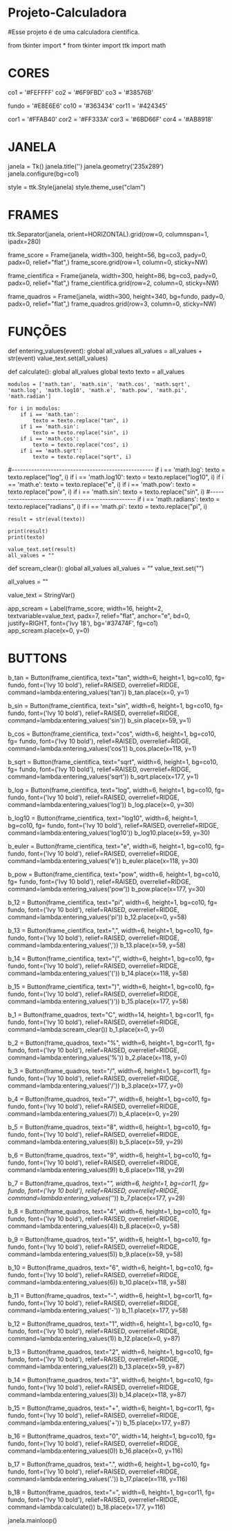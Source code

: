 # Projeto-Calculadora
  #Esse projeto é de uma calculadora científica.

from tkinter import *
from tkinter import ttk
import math

# CORES
co1 = '#FEFFFF'
co2 = '#6F9FBD'
co3 = '#38576B'

fundo = '#E8E6E6'
co10 = '#363434'
cor11 = '#424345'

cor1 = '#FFAB40'
cor2 = '#FF333A'
cor3 = '#6BD66F'
cor4 = '#AB8918'

# JANELA
janela = Tk()
janela.title('')
janela.geometry('235x289')
janela.configure(bg=co1)

style = ttk.Style(janela)
style.theme_use("clam")

# FRAMES

ttk.Separator(janela, orient=HORIZONTAL).grid(row=0, columnspan=1, ipadx=280)

frame_score = Frame(janela, width=300, height=56, bg=co3, pady=0, padx=0, relief="flat",)
frame_score.grid(row=1, column=0, sticky=NW)

frame_cientifica = Frame(janela, width=300, height=86, bg=co3, pady=0, padx=0, relief="flat",)
frame_cientifica.grid(row=2, column=0, sticky=NW)

frame_quadros = Frame(janela, width=300, height=340, bg=fundo, pady=0, padx=0, relief="flat",)
frame_quadros.grid(row=3, column=0, sticky=NW)

# FUNÇÕES

def entering_values(event):
    global all_values
    all_values = all_values + str(event)
    value_text.set(all_values)

def calculate():
    global all_values
    global texto
    texto = all_values
    
    modulos = ['math.tan', 'math.sin', 'math.cos', 'math.sqrt', 'math.log', 'math.log10', 'math.e', 'math.pow', 'math.pi', 'math.radian']

    for i in modulos:
        if i == 'math.tan':
            texto = texto.replace("tan", i)
        if i == 'math.sin':
            texto = texto.replace("sin", i)
        if i == 'math.cos':
            texto = texto.replace("cos", i)
        if i == 'math.sqrt':
            texto = texto.replace("sqrt", i)
#---------------------------------------------------
        if i == 'math.log':
            texto = texto.replace("log", i)
        if i == 'math.log10':
            texto = texto.replace("log10", i)
        if i == 'math.e':
            texto = texto.replace("e", i)
        if i == 'math.pow':
            texto = texto.replace("pow", i)
        if i == 'math.sin':
            texto = texto.replace("sin", i)
#---------------------------------------------------
        if i == 'math.radians':
            texto = texto.replace("radians", i)
        if i == 'math.pi':
            texto = texto.replace("pi", i)

    result = str(eval(texto))

    print(result)
    print(texto)

    value_text.set(result)
    all_values = ""

def scream_clear():
    global all_values
    all_values = ""
    value_text.set("")

all_values = ""

value_text = StringVar()

app_scream = Label(frame_score, width=16, height=2, textvariable=value_text, padx=7, relief="flat", anchor="e", bd=0, justify=RIGHT, font=('Ivy 18'), bg='#37474F', fg=co1)
app_scream.place(x=0, y=0)

# BUTTONS
b_tan = Button(frame_cientifica, text="tan", width=6, height=1, bg=co10, fg= fundo, font=('Ivy 10 bold'), relief=RAISED, overrelief=RIDGE, command=lambda:entering_values('tan'))
b_tan.place(x=0, y=1)

b_sin = Button(frame_cientifica, text="sin", width=6, height=1, bg=co10, fg= fundo, font=('Ivy 10 bold'), relief=RAISED, overrelief=RIDGE, command=lambda:entering_values('sin'))
b_sin.place(x=59, y=1)

b_cos = Button(frame_cientifica, text="cos", width=6, height=1, bg=co10, fg= fundo, font=('Ivy 10 bold'), relief=RAISED, overrelief=RIDGE, command=lambda:entering_values('cos'))
b_cos.place(x=118, y=1)

b_sqrt = Button(frame_cientifica, text="sqrt", width=6, height=1, bg=co10, fg= fundo, font=('Ivy 10 bold'), relief=RAISED, overrelief=RIDGE, command=lambda:entering_values('sqrt'))
b_sqrt.place(x=177, y=1)

b_log = Button(frame_cientifica, text="log", width=6, height=1, bg=co10, fg= fundo, font=('Ivy 10 bold'), relief=RAISED, overrelief=RIDGE, command=lambda:entering_values('log'))
b_log.place(x=0, y=30)

b_log10 = Button(frame_cientifica, text="log10", width=6, height=1, bg=co10, fg= fundo, font=('Ivy 10 bold'), relief=RAISED, overrelief=RIDGE, command=lambda:entering_values('log10'))
b_log10.place(x=59, y=30)

b_euler = Button(frame_cientifica, text="e", width=6, height=1, bg=co10, fg= fundo, font=('Ivy 10 bold'), relief=RAISED, overrelief=RIDGE, command=lambda:entering_values('e'))
b_euler.place(x=118, y=30)

b_pow = Button(frame_cientifica, text="pow", width=6, height=1, bg=co10, fg= fundo, font=('Ivy 10 bold'), relief=RAISED, overrelief=RIDGE, command=lambda:entering_values('pow'))
b_pow.place(x=177, y=30)

b_12 = Button(frame_cientifica, text="pi", width=6, height=1, bg=co10, fg= fundo, font=('Ivy 10 bold'), relief=RAISED, overrelief=RIDGE, command=lambda:entering_values('pi'))
b_12.place(x=0, y=58)

b_13 = Button(frame_cientifica, text=",", width=6, height=1, bg=co10, fg= fundo, font=('Ivy 10 bold'), relief=RAISED, overrelief=RIDGE, command=lambda:entering_values(','))
b_13.place(x=59, y=58)

b_14 = Button(frame_cientifica, text="(", width=6, height=1, bg=co10, fg= fundo, font=('Ivy 10 bold'), relief=RAISED, overrelief=RIDGE, command=lambda:entering_values('('))
b_14.place(x=118, y=58)

b_15 = Button(frame_cientifica, text=")", width=6, height=1, bg=co10, fg= fundo, font=('Ivy 10 bold'), relief=RAISED, overrelief=RIDGE, command=lambda:entering_values(')'))
b_15.place(x=177, y=58)

b_1 = Button(frame_quadros, text="C", width=14, height=1, bg=cor11, fg= fundo, font=('Ivy 10 bold'), relief=RAISED, overrelief=RIDGE, command=lambda:scream_clear())
b_1.place(x=0, y=0)

b_2 = Button(frame_quadros, text="%", width=6, height=1, bg=cor11, fg= fundo, font=('Ivy 10 bold'), relief=RAISED, overrelief=RIDGE, command=lambda:entering_values('%'))
b_2.place(x=118, y=0)

b_3 = Button(frame_quadros, text="/", width=6, height=1, bg=cor11, fg= fundo, font=('Ivy 10 bold'), relief=RAISED, overrelief=RIDGE, command=lambda:entering_values('/'))
b_3.place(x=177, y=0)

b_4 = Button(frame_quadros, text="7", width=6, height=1, bg=co10, fg= fundo, font=('Ivy 10 bold'), relief=RAISED, overrelief=RIDGE, command=lambda:entering_values(7))
b_4.place(x=0, y=29)

b_5 = Button(frame_quadros, text="8", width=6, height=1, bg=co10, fg= fundo, font=('Ivy 10 bold'), relief=RAISED, overrelief=RIDGE, command=lambda:entering_values(8))
b_5.place(x=59, y=29)

b_6 = Button(frame_quadros, text="9", width=6, height=1, bg=co10, fg= fundo, font=('Ivy 10 bold'), relief=RAISED, overrelief=RIDGE, command=lambda:entering_values(9))
b_6.place(x=118, y=29)

b_7 = Button(frame_quadros, text="*", width=6, height=1, bg=cor11, fg= fundo, font=('Ivy 10 bold'), relief=RAISED, overrelief=RIDGE, command=lambda:entering_values('*'))
b_7.place(x=177, y=29)

b_8 = Button(frame_quadros, text="4", width=6, height=1, bg=co10, fg= fundo, font=('Ivy 10 bold'), relief=RAISED, overrelief=RIDGE, command=lambda:entering_values(4))
b_8.place(x=0, y=58)

b_9 = Button(frame_quadros, text="5", width=6, height=1, bg=co10, fg= fundo, font=('Ivy 10 bold'), relief=RAISED, overrelief=RIDGE, command=lambda:entering_values(5))
b_9.place(x=59, y=58)

b_10 = Button(frame_quadros, text="6", width=6, height=1, bg=co10, fg= fundo, font=('Ivy 10 bold'), relief=RAISED, overrelief=RIDGE, command=lambda:entering_values(6))
b_10.place(x=118, y=58)

b_11 = Button(frame_quadros, text="-", width=6, height=1, bg=cor11, fg= fundo, font=('Ivy 10 bold'), relief=RAISED, overrelief=RIDGE, command=lambda:entering_values('-'))
b_11.place(x=177, y=58)

b_12 = Button(frame_quadros, text="1", width=6, height=1, bg=co10, fg= fundo, font=('Ivy 10 bold'), relief=RAISED, overrelief=RIDGE, command=lambda:entering_values(1))
b_12.place(x=0, y=87)

b_13 = Button(frame_quadros, text="2", width=6, height=1, bg=co10, fg= fundo, font=('Ivy 10 bold'), relief=RAISED, overrelief=RIDGE, command=lambda:entering_values(2))
b_13.place(x=59, y=87)

b_14 = Button(frame_quadros, text="3", width=6, height=1, bg=co10, fg= fundo, font=('Ivy 10 bold'), relief=RAISED, overrelief=RIDGE, command=lambda:entering_values(3))
b_14.place(x=118, y=87)

b_15 = Button(frame_quadros, text="+", width=6, height=1, bg=cor11, fg= fundo, font=('Ivy 10 bold'), relief=RAISED, overrelief=RIDGE, command=lambda:entering_values('+'))
b_15.place(x=177, y=87)

b_16 = Button(frame_quadros, text="0", width=14, height=1, bg=co10, fg= fundo, font=('Ivy 10 bold'), relief=RAISED, overrelief=RIDGE, command=lambda:entering_values(0))
b_16.place(x=0, y=116)

b_17 = Button(frame_quadros, text=".", width=6, height=1, bg=co10, fg= fundo, font=('Ivy 10 bold'), relief=RAISED, overrelief=RIDGE, command=lambda:entering_values('.'))
b_17.place(x=118, y=116)

b_18 = Button(frame_quadros, text="=", width=6, height=1, bg=cor11, fg= fundo, font=('Ivy 10 bold'), relief=RAISED, overrelief=RIDGE, command=lambda:calculate())
b_18.place(x=177, y=116)

janela.mainloop()
